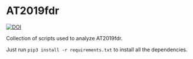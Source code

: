 # AT2019fdr

[![DOI](https://zenodo.org/badge/295367217.svg)](https://zenodo.org/badge/latestdoi/295367217)

Collection of scripts used to analyze AT2019fdr.

Just run ```pip3 install -r requirements.txt``` to install all the dependencies.
